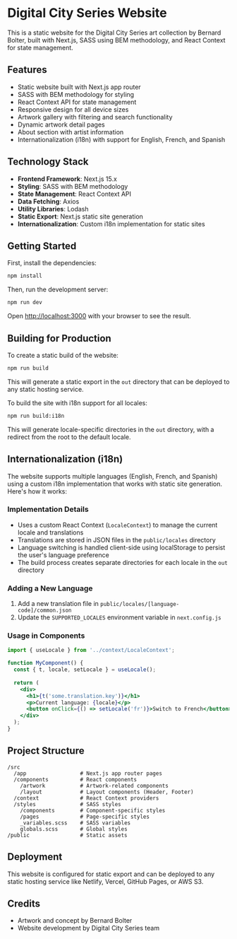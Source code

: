 # Digital City Series Website

This is a static website for the Digital City Series art collection by Bernard Bolter, built with Next.js, SASS using BEM methodology, and React Context for state management.

## Features

- Static website built with Next.js app router
- SASS with BEM methodology for styling
- React Context API for state management
- Responsive design for all device sizes
- Artwork gallery with filtering and search functionality
- Dynamic artwork detail pages
- About section with artist information
- Internationalization (i18n) with support for English, French, and Spanish

## Technology Stack

- **Frontend Framework**: Next.js 15.x
- **Styling**: SASS with BEM methodology
- **State Management**: React Context API
- **Data Fetching**: Axios
- **Utility Libraries**: Lodash
- **Static Export**: Next.js static site generation
- **Internationalization**: Custom i18n implementation for static sites

## Getting Started

First, install the dependencies:

```bash
npm install
```

Then, run the development server:

```bash
npm run dev
```

Open [http://localhost:3000](http://localhost:3000) with your browser to see the result.

## Building for Production

To create a static build of the website:

```bash
npm run build
```

This will generate a static export in the `out` directory that can be deployed to any static hosting service.

To build the site with i18n support for all locales:

```bash
npm run build:i18n
```

This will generate locale-specific directories in the `out` directory, with a redirect from the root to the default locale.

## Internationalization (i18n)

The website supports multiple languages (English, French, and Spanish) using a custom i18n implementation that works with static site generation. Here's how it works:

### Implementation Details

- Uses a custom React Context (`LocaleContext`) to manage the current locale and translations
- Translations are stored in JSON files in the `public/locales` directory
- Language switching is handled client-side using localStorage to persist the user's language preference
- The build process creates separate directories for each locale in the `out` directory

### Adding a New Language

1. Add a new translation file in `public/locales/[language-code]/common.json`
2. Update the `SUPPORTED_LOCALES` environment variable in `next.config.js`

### Usage in Components

```jsx
import { useLocale } from '../context/LocaleContext';

function MyComponent() {
  const { t, locale, setLocale } = useLocale();
  
  return (
    <div>
      <h1>{t('some.translation.key')}</h1>
      <p>Current language: {locale}</p>
      <button onClick={() => setLocale('fr')}>Switch to French</button>
    </div>
  );
}
```

## Project Structure

```
/src
  /app                 # Next.js app router pages
  /components          # React components
    /artwork           # Artwork-related components
    /layout            # Layout components (Header, Footer)
  /context             # React Context providers
  /styles              # SASS styles
    /components        # Component-specific styles
    /pages             # Page-specific styles
    _variables.scss    # SASS variables
    globals.scss       # Global styles
/public                # Static assets
```

## Deployment

This website is configured for static export and can be deployed to any static hosting service like Netlify, Vercel, GitHub Pages, or AWS S3.

## Credits

- Artwork and concept by Bernard Bolter
- Website development by Digital City Series team
